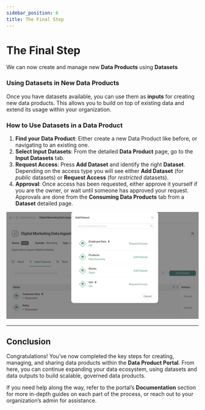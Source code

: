 ```yaml
---
sidebar_position: 6
title: The Final Step
---
```

# The Final Step

We can now create and manage new **Data Products** using **Datasets**

### Using Datasets in New Data Products

Once you have datasets available, you can use them as **inputs** for creating new data products. This allows you to build on top of existing data and extend its usage within your organization.

### How to Use Datasets in a Data Product

1. **Find your Data Product**: Either create a new Data Product like before, or navigating to an existing one.
2. **Select Input Datasets**: From the detailed **Data Product** page, go to the **Input Datasets** tab.
3. **Request Access**: Press **Add Dataset** and identify the right **Dataset**. Depending on the access type you will see either **Add Dataset** (for *public* datasets) or **Request Access** (for *restricted* datasets).
4. **Approval**: Once access has been requested, either approve it yourself if you are the owner, or wait until someone has approved your request.
Approvals are done from the **Consuming Data Products** tab from a **Dataset** detailed page.

![Adding dataset](./img/data-product-dataset.png)

---

## Conclusion

Congratulations! You’ve now completed the key steps for creating, managing, and sharing data products within the **Data Product Portal**. From here, you can continue expanding your data ecosystem, using datasets and data outputs to build scalable, governed data products.

If you need help along the way, refer to the portal’s **Documentation** section for more in-depth guides on each part of the process, or reach out to your organization’s admin for assistance.
